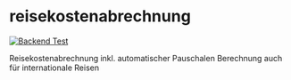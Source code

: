 # reisekostenabrechnung

[![Backend Test](https://github.com/david-loe/reisekostenabrechnung/actions/workflows/backend-test.yml/badge.svg)](https://github.com/david-loe/reisekostenabrechnung/actions/workflows/backend-test.yml)

Reisekostenabrechnung inkl. automatischer Pauschalen Berechnung auch für internationale Reisen
